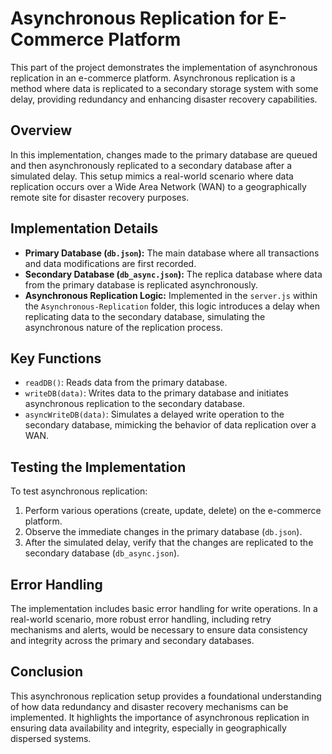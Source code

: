 # Asynchronous Replication for E-Commerce Platform

This part of the project demonstrates the implementation of asynchronous replication in an e-commerce platform. Asynchronous replication is a method where data is replicated to a secondary storage system with some delay, providing redundancy and enhancing disaster recovery capabilities.

## Overview

In this implementation, changes made to the primary database are queued and then asynchronously replicated to a secondary database after a simulated delay. This setup mimics a real-world scenario where data replication occurs over a Wide Area Network (WAN) to a geographically remote site for disaster recovery purposes.

## Implementation Details

- **Primary Database (`db.json`):** The main database where all transactions and data modifications are first recorded.
- **Secondary Database (`db_async.json`):** The replica database where data from the primary database is replicated asynchronously.
- **Asynchronous Replication Logic:** Implemented in the `server.js` within the `Asynchronous-Replication` folder, this logic introduces a delay when replicating data to the secondary database, simulating the asynchronous nature of the replication process.

## Key Functions

- `readDB()`: Reads data from the primary database.
- `writeDB(data)`: Writes data to the primary database and initiates asynchronous replication to the secondary database.
- `asyncWriteDB(data)`: Simulates a delayed write operation to the secondary database, mimicking the behavior of data replication over a WAN.

## Testing the Implementation

To test asynchronous replication:
1. Perform various operations (create, update, delete) on the e-commerce platform.
2. Observe the immediate changes in the primary database (`db.json`).
3. After the simulated delay, verify that the changes are replicated to the secondary database (`db_async.json`).

## Error Handling

The implementation includes basic error handling for write operations. In a real-world scenario, more robust error handling, including retry mechanisms and alerts, would be necessary to ensure data consistency and integrity across the primary and secondary databases.

## Conclusion

This asynchronous replication setup provides a foundational understanding of how data redundancy and disaster recovery mechanisms can be implemented. It highlights the importance of asynchronous replication in ensuring data availability and integrity, especially in geographically dispersed systems.

